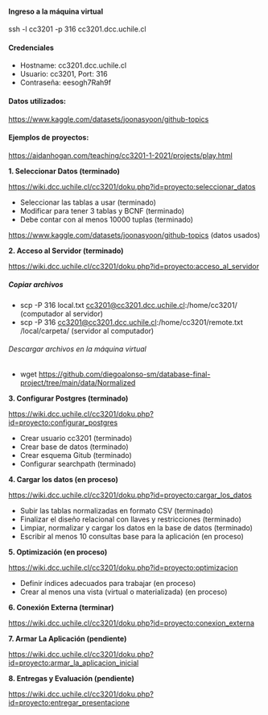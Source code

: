 #### Ingreso a la máquina virtual
ssh -l cc3201 -p 316 cc3201.dcc.uchile.cl

#### Credenciales
- Hostname: cc3201.dcc.uchile.cl
- Usuario: cc3201, Port: 316
- Contraseña: eesogh7Rah9f

#### Datos utilizados:
https://www.kaggle.com/datasets/joonasyoon/github-topics

#### Ejemplos de proyectos:
https://aidanhogan.com/teaching/cc3201-1-2021/projects/play.html

**1. Seleccionar Datos (terminado)** 
   
   https://wiki.dcc.uchile.cl/cc3201/doku.php?id=proyecto:seleccionar_datos
   
   - Seleccionar las tablas a usar (terminado)
   - Modificar para tener 3 tablas y BCNF (terminado)
   - Debe contar con al menos 10000 tuplas (terminado)
   
   https://www.kaggle.com/datasets/joonasyoon/github-topics (datos usados)

**2. Acceso al Servidor (terminado)**

   https://wiki.dcc.uchile.cl/cc3201/doku.php?id=proyecto:acceso_al_servidor
   
   ##### Copiar archivos
   - scp -P 316 local.txt cc3201@cc3201.dcc.uchile.cl:/home/cc3201/ (computador al servidor)
   - scp -P 316 cc3201@cc3201.dcc.uchile.cl:/home/cc3201/remote.txt /local/carpeta/ (servidor al computador)

   ###### Descargar archivos en la máquina virtual
   - wget https://github.com/diegoalonso-sm/database-final-project/tree/main/data/Normalized

**3. Configurar Postgres (terminado)**

   https://wiki.dcc.uchile.cl/cc3201/doku.php?id=proyecto:configurar_postgres
   
   - Crear usuario cc3201 (terminado)
   - Crear base de datos (terminado)
   - Crear esquema Gitub (terminado)
   - Configurar searchpath (terminado)

**4. Cargar los datos (en proceso)**

   https://wiki.dcc.uchile.cl/cc3201/doku.php?id=proyecto:cargar_los_datos
   
   - Subir las tablas normalizadas en formato CSV (terminado) 
   - Finalizar el diseño relacional con llaves y restricciones (terminado)
   - Limpiar, normalizar y cargar los datos en la base de datos (terminado)
   - Escribir al menos 10 consultas base para la aplicación (en proceso)

**5. Optimización (en proceso)**

   https://wiki.dcc.uchile.cl/cc3201/doku.php?id=proyecto:optimizacion

   - Definir índices adecuados para trabajar (en proceso)
   - Crear al menos una vista (virtual o materializada) (en proceso)

**6. Conexión Externa (terminar)**

   https://wiki.dcc.uchile.cl/cc3201/doku.php?id=proyecto:conexion_externa

**7. Armar La Aplicación (pendiente)**
  
   https://wiki.dcc.uchile.cl/cc3201/doku.php?id=proyecto:armar_la_aplicacion_inicial

**8. Entregas y Evaluación (pendiente)**
  
   https://wiki.dcc.uchile.cl/cc3201/doku.php?id=proyecto:entregar_presentacione
